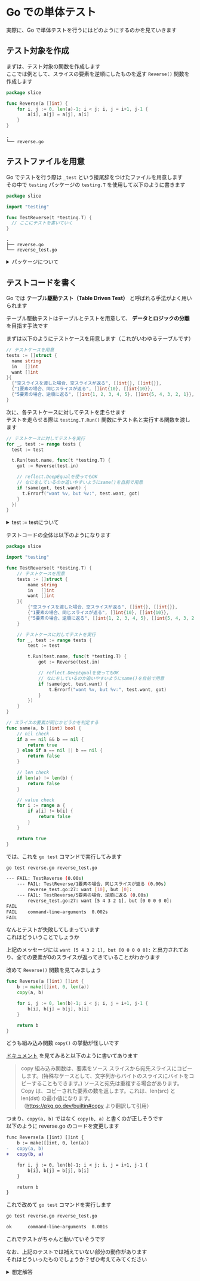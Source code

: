 # Go での単体テスト

実際に、Go で単体テストを行うにはどのようにするのかを見ていきます

## テスト対象を作成

まずは、テスト対象の関数を作成します  
ここでは例として、スライスの要素を逆順にしたものを返す `Reverse()` 関数を作成します

```go
package slice

func Reverse(a []int) {
	for i, j := 0, len(a)-1; i < j; i, j = i+1, j-1 {
		a[i], a[j] = a[j], a[i]
	}
}
```

```
.
└── reverse.go
```

## テストファイルを用意

Go でテストを行う際は `_test` という接尾辞をつけたファイルを用意します  
その中で `testing` パッケージの `testing.T` を使用して以下のように書きます

```go
package slice

import "testing"

func TestReverse(t *testing.T) {
  // ここにテストを書いていく
}
```

```
.
├── reverse.go
└── reverse_test.go
```

<details><summary>パッケージについて</summary>

上記の例では `slice` パッケージにテストコードを書いていますが、テストの場合は `package slice_test` のように接尾辞に `_test` を付け加えたものにしても問題ありません

どちらの方法を取るのかは実装者やテスト内容によって変わります  
以下にメリットデメリットをまとめたので、書く際の参考にしてみてください

- テスト対象と同じパッケージ名称でテストコードを書く
  - メリット
    - 非公開な変数を変えたり、非公開な関数を呼び出したりテストしたりできる
  - デメリット
    - 非公開な変数や関数にアクセスできてしまう
      - 触る必要のない場合はアクセスできなくて良い
- テスト対象とは別のパッケージ名称でテストコードを書く
  - メリット
    - テスト対象とテストコードが疎結合になる
      - テスト対象を利用する側の意識を持ちやすい
      - 初めて読んだ人も見やすい
  - デメリット
    - 非公開な機能をテストしたりできない
      - 一応テストする裏技はある
      - [Go Friday こぼれ話：非公開（unexported）な機能を使ったテスト](https://engineering.mercari.com/blog/entry/2018-08-08-080000/)

</details>

## テストコードを書く

Go では **テーブル駆動テスト（Table Driven Test）** と呼ばれる手法がよく用いられます

テーブル駆動テストはテーブルとテストを用意して、 **データとロジックの分離** を目指す手法です

まずは以下のようにテストケースを用意します（これがいわゆるテーブルです）

```go
// テストケースを用意
tests := []struct {
  name string
  in   []int
  want []int
}{
  {"空スライスを渡した場合、空スライスが返る", []int{}, []int{}},
  {"1要素の場合、同じスライスが返る", []int{10}, []int{10}},
  {"5要素の場合、逆順に返る", []int{1, 2, 3, 4, 5}, []int{5, 4, 3, 2, 1}},
}
```

次に、各テストケースに対してテストを走らせます  
テストを走らせる際は `testing.T.Run()` 関数にテスト名と実行する関数を渡します

```go
// テストケースに対してテストを実行
for _, test := range tests {
  test := test

  t.Run(test.name, func(t *testing.T) {
    got := Reverse(test.in)

    // reflect.DeepEqualを使ってもOK
    // なにをしているのか追いやすいようにsame()を自前で用意
    if !same(got, test.want) {
      t.Errorf("want %v, but %v:", test.want, got)
    }
  })
}
```

<details><summary>test := testについて</summary>

これはforループの変数が使い回されることが原因で起こる意図しない挙動を防ぐために書かれています  
雑に言ってしまうと、Go1.21まではこの文を書いておけば良いおまじないのようなものです

以下に詳しく説明します

**これが無いとどういった挙動になってしまうのか**

`t.Run()` で渡しているクロージャ内で `test` が使用されています  
仮にテストを並列で行うように `t.Parallel()` をそのクロージャ内で使用した場合、クロージャの宣言と実行のタイミングが異なるために、forループ終了時点でのテストケースで全てのテストが走ってしまいます

詳しくは、[Goの並列テストでよくあるバグ（tt := tt忘れ）に対する対策](https://qiita.com/tenntenn/items/a003fe8774b82325e2df) を見てみてください

**Go1.22以降だとどうなるの？**

Go1.22以降ではforループのセマンティクスが変更されるため、記述しなくてもよくなります

詳しくは、 [Go1.22のリリース予定の機能を見る](https://speakerdeck.com/matumoto/go1-dot-22noririsuyu-ding-noji-neng-wojian-ru) を見てみてください

</details>

テストコードの全体は以下のようになります

```go
package slice

import "testing"

func TestReverse(t *testing.T) {
	// テストケースを用意
	tests := []struct {
		name string
		in   []int
		want []int
	}{
		{"空スライスを渡した場合、空スライスが返る", []int{}, []int{}},
		{"1要素の場合、同じスライスが返る", []int{10}, []int{10}},
		{"5要素の場合、逆順に返る", []int{1, 2, 3, 4, 5}, []int{5, 4, 3, 2, 1}},
	}

	// テストケースに対してテストを実行
	for _, test := range tests {
		test := test

		t.Run(test.name, func(t *testing.T) {
			got := Reverse(test.in)

			// reflect.DeepEqualを使ってもOK
			// なにをしているのか追いやすいようにsame()を自前で用意
			if !same(got, test.want) {
				t.Errorf("want %v, but %v:", test.want, got)
			}
		})
	}
}

// スライスの要素が同じかどうかを判定する
func same(a, b []int) bool {
	// nil check
	if a == nil && b == nil {
		return true
	} else if a == nil || b == nil {
		return false
	}

	// len check
	if len(a) != len(b) {
		return false
	}

	// value check
	for i := range a {
		if a[i] != b[i] {
			return false
		}
	}

	return true
}
```

では、これを `go test` コマンドで実行してみます

```bash
go test reverse.go reverse_test.go
```
```bash
--- FAIL: TestReverse (0.00s)
    --- FAIL: TestReverse/1要素の場合、同じスライスが返る (0.00s)
        reverse_test.go:27: want [10], but [0]:
    --- FAIL: TestReverse/5要素の場合、逆順に返る (0.00s)
        reverse_test.go:27: want [5 4 3 2 1], but [0 0 0 0 0]:
FAIL
FAIL    command-line-arguments  0.002s
FAIL
```

なんとテストが失敗してしまっています  
これはどういうことでしょうか

上記のメッセージには `want [5 4 3 2 1], but [0 0 0 0 0]:` と出力されており、全ての要素が0のスライスが返ってきていることがわかります

改めて `Reverse()` 関数を見てみましょう

```go
func Reverse(a []int) []int {
	b := make([]int, 0, len(a))
	copy(a, b)

	for i, j := 0, len(b)-1; i < j; i, j = i+1, j-1 {
		b[i], b[j] = b[j], b[i]
	}

	return b
}
```

どうも組み込み関数 `copy()` の挙動が怪しいです

[ドキュメント](https://pkg.go.dev/builtin#copy) を見てみると以下のように書いてあります

> copy 組み込み関数は、要素をソース スライスから宛先スライスにコピーします。(特殊なケースとして、文字列からバイトのスライスにバイトをコピーすることもできます。) ソースと宛先は重複する場合があります。Copy は、コピーされた要素の数を返します。これは、len(src) と len(dst) の最小値になります。  
> （https://pkg.go.dev/builtin#copy より翻訳して引用）

つまり、`copy(a, b)` ではなく `copy(b, a)` と書くのが正しそうです  
以下のように reverse.go のコードを変更します

```diff
func Reverse(a []int) []int {
	b := make([]int, 0, len(a))
-	copy(a, b)
+	copy(b, a)

	for i, j := 0, len(b)-1; i < j; i, j = i+1, j-1 {
		b[i], b[j] = b[j], b[i]
	}

	return b
}

```

これで改めて `go test` コマンドを実行します


```bash
go test reverse.go reverse_test.go
```
```bash
ok      command-line-arguments  0.001s
```

これでテストがちゃんと動いていそうです

なお、上記のテストでは補えていない部分の動作があります  
それはどういったものでしょうか？ぜひ考えてみてください

<details><summary>想定解答</summary>

- 引数として渡したスライスが変更されていないか

</details>
